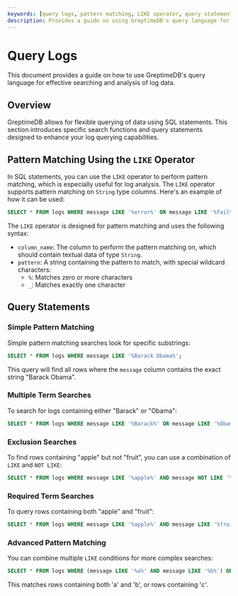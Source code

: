 ```yaml
---
keywords: [query logs, pattern matching, LIKE operator, query statements, log analysis]
description: Provides a guide on using GreptimeDB's query language for effective searching and analysis of log data, including pattern matching and query statements.
---
```


# Query Logs

This document provides a guide on how to use GreptimeDB's query language for effective searching and analysis of log data.

## Overview

GreptimeDB allows for flexible querying of data using SQL statements. This section introduces specific search functions and query statements designed to enhance your log querying capabilities.

## Pattern Matching Using the `LIKE` Operator

In SQL statements, you can use the `LIKE` operator to perform pattern matching, which is especially useful for log analysis. The `LIKE` operator supports pattern matching on `String` type columns. Here's an example of how it can be used:

```sql
SELECT * FROM logs WHERE message LIKE '%error%' OR message LIKE '%fail%';
```

The `LIKE` operator is designed for pattern matching and uses the following syntax:

- `column_name`: The column to perform the pattern matching on, which should contain textual data of type `String`.
- `pattern`: A string containing the pattern to match, with special wildcard characters:
  - `%`: Matches zero or more characters
  - `_`: Matches exactly one character

## Query Statements

### Simple Pattern Matching

Simple pattern matching searches look for specific substrings:

```sql
SELECT * FROM logs WHERE message LIKE '%Barack Obama%';
```

This query will find all rows where the `message` column contains the exact string "Barack Obama".

### Multiple Term Searches

To search for logs containing either "Barack" or "Obama":

```sql
SELECT * FROM logs WHERE message LIKE '%Barack%' OR message LIKE '%Obama%';
```

### Exclusion Searches

To find rows containing "apple" but not "fruit", you can use a combination of `LIKE` and `NOT LIKE`:

```sql
SELECT * FROM logs WHERE message LIKE '%apple%' AND message NOT LIKE '%fruit%';
```

### Required Term Searches

To query rows containing both "apple" and "fruit":

```sql
SELECT * FROM logs WHERE message LIKE '%apple%' AND message LIKE '%fruit%';
```

### Advanced Pattern Matching

You can combine multiple `LIKE` conditions for more complex searches:

```sql
SELECT * FROM logs WHERE (message LIKE '%a%' AND message LIKE '%b%') OR message LIKE '%c%';
```

This matches rows containing both 'a' and 'b', or rows containing 'c'.
